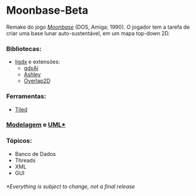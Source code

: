# Moonbase-Beta

Remake do jogo [_Moonbase_](https://en.wikipedia.org/wiki/Moonbase_(video_game)) (DOS, Amiga; 1990). O jogador tem a tarefa de criar uma base lunar auto-sustentável, em um mapa top-down 2D.

### Bibliotecas:
- [ligdx](https://libgdx.badlogicgames.com/) e extensões:
  - [gdxAi](https://github.com/libgdx/gdx-ai)
  - [Ashley](https://github.com/libgdx/ashley)
  - [Overlap2D](http://overlap2d.com/)

### Ferramentas:
- [Tiled](http://www.mapeditor.org/)

### [Modelagem](./docs/basics.png) e [UML](./docs/uml.png)[*](#everything-is-subject-to-change-not-a-final-release)

### Tópicos:
- Banco de Dados
- Threads
- XML
- GUI


###### *_Everything is subject to change, not a final release_
